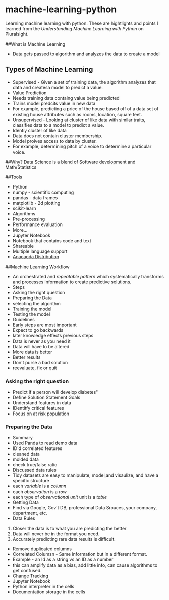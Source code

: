 # machine-learning-python
Learning machine learning with python. These are hightlights and points I learned from the *Understanding Machine Learning with Python* on Pluralsight.

##What is Machine Learning
- Data gets passed to algorithm and analyzes the data to create a model
## Types of Machine Learning
- Supervised - Given a set of training data, the algorithm analyzes that data and createsa  model to predict a value. 
 - Value Prediction
 - Needs training data containg value being predicted
 - Trains model predcits value in new data
 - For example, predicting a price of the house based off of a data set of existing house attributes such as rooms, location, square feet.
- Unsupervised - Looking at cluster of like data with similar traits, classifies data to a model to predict a value. 
 - Identiy cluster of like data
 - Data does not contain cluster membership.
 - Model proives access to data by cluster. 
 - For example, determining pitch of a voice to determine a particular voice.

##Why?
Data Science is a blend of Software development and Math/Statistics

##Tools
- Python
 - numpy - scientific computing
 - pandas - data frames
 - matplotlib - 2d plotting
 - scikit-learn
  - Algorithms
  - Pre-processing
  - Performance evaluation
  - More...
- Jupyter Notebook
 - Notebook that contains code and text
 - Shareable
 - Multiple language support
 - [Anacaoda Distribution](https://www.continuum.io/downloads)

##Machine Learning Workflow
- An orchestrated and *repeatable pattern* which systematically transforms and processes information to create predictive solutions.
- Steps
 - Asking the right question
 - Preparing the Data
 - selecting the algorithm
 - Training the model
 - Testing the model
- Guidelines
 - Early steps are most important
 - Expect to go backwards 
  - later knowledge effects previous steps
- Data is never as you need it
 - Data will have to be altered
- More data is better
 - Better results
- Don't purse a bad solution
 - reevaluate, fix or quit
 
 ###  Asking the right question
 - Predict if a person will develop diabetes"
 - Define Solution Statement Goals
  - Understand features in data
  - IDentitfy critical features
  - Focus on at risk population

### Preparing the Data
- Summary
 - Used Panda to read demo data
 - ID'd  correlated features
 - cleaned data
 - molded data
 - check true/false ratio
 - Discussed data rules
- Tidy datasets are easy to manipulate, model,and visaulize, and have a specific structure
 - each *variable* is a *column*
 - each *observation* is a *row*
 - each type of *observational unit*  unit is a *table*
- Getting Data
 - Find via Google, Gov't DB, professional Data Srouces, your company, department, etc.
- Data Rules
 1. Closer the data is to what you are predicting the better
 2. Data will never be in the format you need.
 3. Accurately predicting rare data results is difficult.
- Remove duplicated columns
- Correlated Columsn - Same information but in a different format.
 - Example - an Id as a string vs an ID as a number
 - this can amplify data as a bias, add little info, can cause algorithms to get confused.
- Change Tracking
 - Jupyter Notebook
  - Python interpreter in the cells
  - Documentation storage in the cells
